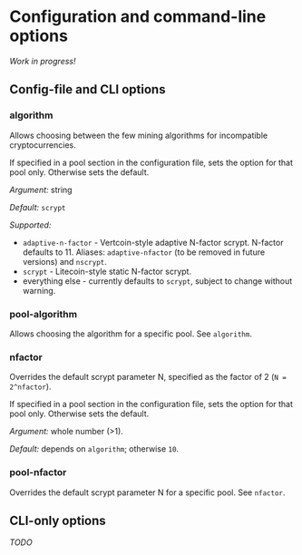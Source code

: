 # Configuration and command-line options

*Work in progress!*


## Config-file and CLI options

### algorithm

Allows choosing between the few mining algorithms for incompatible
cryptocurrencies.

If specified in a pool section in the configuration file, sets the
option for that pool only. Otherwise sets the default.

*Argument:* string

*Default:* `scrypt`

*Supported:*

* `adaptive-n-factor` - Vertcoin-style adaptive N-factor scrypt.
  N-factor defaults to 11. Aliases: `adaptive-nfactor` (to be removed
  in future versions) and `nscrypt`.
* `scrypt` - Litecoin-style static N-factor scrypt.
* everything else - currently defaults to `scrypt`, subject to change
  without warning.


### pool-algorithm

Allows choosing the algorithm for a specific pool. See `algorithm`.


### nfactor

Overrides the default scrypt parameter N, specified as the factor of 2
(`N = 2^nfactor`).

If specified in a pool section in the configuration file, sets the
option for that pool only. Otherwise sets the default.

*Argument:* whole number (>1).

*Default:* depends on `algorithm`; otherwise `10`.


### pool-nfactor

Overrides the default scrypt parameter N for a specific pool.
See `nfactor`.


## CLI-only options

*TODO*
